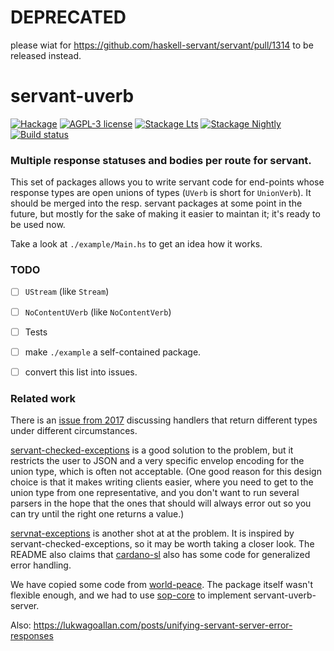 # DEPRECATED


please wiat for https://github.com/haskell-servant/servant/pull/1314 to be released instead.



# servant-uverb

[![Hackage](https://img.shields.io/hackage/v/servant-uverb.svg?logo=haskell)](https://hackage.haskell.org/package/servant-uverb)
[![AGPL-3 license](https://img.shields.io/badge/license-AGPL--3-blue.svg)](LICENSE)
[![Stackage Lts](http://stackage.org/package/servant-uverb/badge/lts)](http://stackage.org/lts/package/servant-uverb)
[![Stackage Nightly](http://stackage.org/package/servant-uverb/badge/nightly)](http://stackage.org/nightly/package/servant-uverb)
[![Build status](https://img.shields.io/travis/fisx/servant-uverb.svg?logo=travis)](https://travis-ci.org/fisx/servant-uverb)


### Multiple response statuses and bodies per route for servant.

This set of packages allows you to write servant code for end-points
whose response types are open unions of types (`UVerb` is short for
`UnionVerb`).  It should be merged into the resp. servant packages at
some point in the future, but mostly for the sake of making it easier
to maintan it; it's ready to be used now.

Take a look at `./example/Main.hs` to get an idea how it works.


### TODO

- [ ] `UStream` (like `Stream`)
- [ ] `NoContentUVerb` (like `NoContentVerb`)
- [ ] Tests
- [ ] make `./example` a self-contained package.
- [ ] convert this list into issues.


### Related work

There is an [issue from
2017](https://github.com/haskell-servant/servant/issues/841)
discussing handlers that return different types under different
circumstances.

[servant-checked-exceptions](https://hackage.haskell.org/package/servant-checked-exceptions)
is a good solution to the problem, but it restricts the user to JSON
and a very specific envelop encoding for the union type, which is
often not acceptable.  (One good reason for this design choice is that
it makes writing clients easier, where you need to get to the union
type from one representative, and you don't want to run several
parsers in the hope that the ones that should will always error out so
you can try until the right one returns a value.)

[servnat-exceptions](https://github.com/ch1bo/servant-exceptions) is
another shot at at the problem.  It is inspired by
servant-checked-exceptions, so it may be worth taking a closer look.
The README also claims that
[cardano-sl](https://github.com/input-output-hk/cardano-sl) also has
some code for generalized error handling.

We have copied some code from
[world-peace](https://hackage.haskell.org/package/world-peace).  The
package itself wasn't flexible enough, and we had to use
[sop-core](https://hackage.haskell.org/package/sop-core) to implement
servant-uverb-server.

Also:
https://lukwagoallan.com/posts/unifying-servant-server-error-responses
